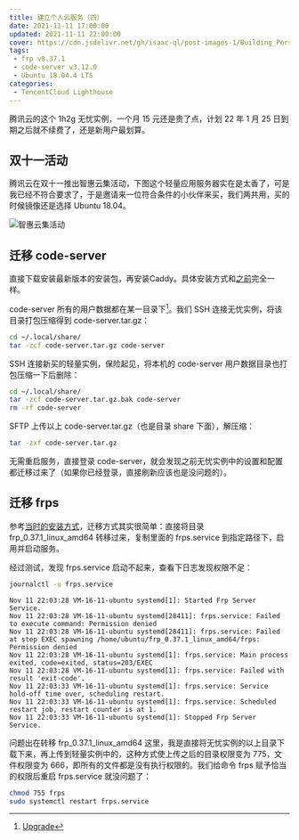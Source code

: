 ```yaml
---
title: 建立个人云服务（四）
date: 2021-11-11 17:00:00
updated: 2021-11-11 22:00:00
cover: https://cdn.jsdelivr.net/gh/isaac-ql/post-images-1/Building_Personal_Cloud_Services/建立个人云服务.png
tags:
 - frp v0.37.1
 - code-server v3.12.0
 - Ubuntu 18.04.4 LTS
categories:
 - TencentCloud Lighthouse
---
```


腾讯云的这个 1h2g 无忧实例，一个月 15 元还是贵了点，计划 22 年 1 月 25 日到期之后就不续费了，还是新用户最划算。

<!-- more -->

## 双十一活动

腾讯云在双十一推出智惠云集活动，下图这个轻量应用服务器实在是太香了，可是我已经不符合要求了，于是邀请来一位符合条件的小伙伴来买，我们两共用，买的时候镜像还是选择 Ubuntu 18.04。

![智惠云集活动](https://cdn.jsdelivr.net/gh/isaac-ql/post-images-1/What_is_GitHub/智惠云集活动.jpg)

## 迁移 code-server

直接下载安装最新版本的安装包，再安装Caddy。具体安装方式和[之前](https://blog.ql-isaac.cn/2021/09/08/Building_Personal_Cloud_Services(1)/#code-server)完全一样。

code-server 所有的用户数据都在某一目录下[^1]。我们 SSH 连接无忧实例，将该目录打包压缩得到 code-server.tar.gz：

```bash
cd ~/.local/share/
tar -zcf code-server.tar.gz code-server
```

SSH 连接新买的轻量实例，保险起见，将本机的 code-server 用户数据目录也打包压缩一下后删除：

```bash
cd ~/.local/share/
tar -zcf code-server.tar.gz.bak code-server
rm -rf code-server
```

SFTP 上传以上 code-server.tar.gz（也是目录 share 下面），解压缩：

```bash
tar -zxf code-server.tar.gz
```

无需重启服务，直接登录 code-server，就会发现之前无忧实例中的设置和配置都迁移过来了（如果你已经登录，直接刷新应该也是没问题的）。

## 迁移 frps

参考[当时的安装方式](https://blog.ql-isaac.cn/2021/10/13/Building_Personal_Cloud_Services(3)/#%E5%AE%89%E8%A3%85-frps)，迁移方式其实很简单：直接将目录 frp_0.37.1_linux_amd64 转移过来，复制里面的 frps.service 到指定路径下，启用并启动服务。

经过测试，发现 frps.service 启动不起来，查看下日志发现权限不足：

```bash
journalctl -u frps.service
```

```text
Nov 11 22:03:28 VM-16-11-ubuntu systemd[1]: Started Frp Server Service.
Nov 11 22:03:28 VM-16-11-ubuntu systemd[28411]: frps.service: Failed to execute command: Permission denied
Nov 11 22:03:28 VM-16-11-ubuntu systemd[28411]: frps.service: Failed at step EXEC spawning /home/ubuntu/frp_0.37.1_linux_amd64/frps: Permission denied
Nov 11 22:03:28 VM-16-11-ubuntu systemd[1]: frps.service: Main process exited, code=exited, status=203/EXEC
Nov 11 22:03:28 VM-16-11-ubuntu systemd[1]: frps.service: Failed with result 'exit-code'.
Nov 11 22:03:33 VM-16-11-ubuntu systemd[1]: frps.service: Service hold-off time over, scheduling restart.
Nov 11 22:03:33 VM-16-11-ubuntu systemd[1]: frps.service: Scheduled restart job, restart counter is at 1.
Nov 11 22:03:33 VM-16-11-ubuntu systemd[1]: Stopped Frp Server Service.
```

问题出在转移 frp_0.37.1_linux_amd64 这里，我是直接将无忧实例的以上目录下载下来，再上传到轻量实例中的，这种方式使上传之后的目录权限变为 775，文件权限变为 666，即所有的文件都是没有执行权限的。我们给命令 frps 赋予恰当的权限后重启 frps.service 就没问题了：

```bash
chmod 755 frps
sudo systemctl restart frps.service
```

[^1]: [Upgrade](https://github.com/cdr/code-server/blob/main/docs/upgrade.md)